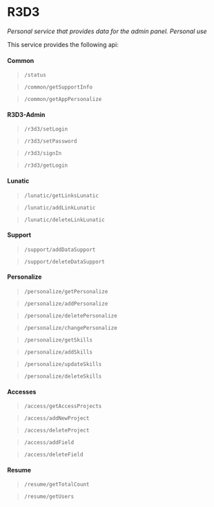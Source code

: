# R3D3

_Personal service that provides data for the admin panel. Personal use_

This service provides the following api:

#### Common
> `/status`

> `/common/getSupportInfo`

> `/common/getAppPersonalize`

#### R3D3-Admin
> `/r3d3/setLogin`

> `/r3d3/setPassword`

> `/r3d3/signIn`

> `/r3d3/getLogin`

#### Lunatic

> `/lunatic/getLinksLunatic`

> `/lunatic/addLinkLunatic`

> `/lunatic/deleteLinkLunatic`

#### Support

> `/support/addDataSupport`

> `/support/deleteDataSupport`

#### Personalize

> `/personalize/getPersonalize`

> `/personalize/addPersonalize`

> `/personalize/deletePersonalize`

> `/personalize/changePersonalize`

> `/personalize/getSkills`

> `/personalize/addSkills`

> `/personalize/updateSkills`

> `/personalize/deleteSkills`

#### Accesses

> `/access/getAccessProjects`

> `/access/addNewProject`

> `/access/deleteProject`

> `/access/addField`

> `/access/deleteField`


#### Resume

> `/resume/getTotalCount`

> `/resume/getUsers`

